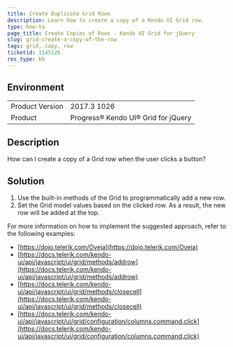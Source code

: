 ```yaml
---
title: Create Duplicate Grid Rows
description: Learn how to create a copy of a Kendo UI Grid row.
type: how-to
page_title: Create Copies of Rows - Kendo UI Grid for jQuery
slug: grid-create-a-copy-of-the-row
tags: grid, copy, row
ticketid: 1145126
res_type: kb
---
```


## Environment

<table>
	<tr>
		<td>Product Version</td>
		<td>2017.3 1026</td>
	</tr>
	<tr>
		<td>Product</td>
		<td>Progress® Kendo UI® Grid for jQuery</td> 
	</tr>
</table>


## Description

How can I create a copy of a Grid row when the user clicks a button?

## Solution

1. Use the built-in methods of the Grid to programmatically add a new row.
1. Set the Grid model values based on the clicked row. As a result, the new row will be added at the top.  

For more information on how to implement the suggested approach, refer to the following examples:
* [https://dojo.telerik.com/Oveja](https://dojo.telerik.com/Oveja)  
* [https://docs.telerik.com/kendo-ui/api/javascript/ui/grid/methods/addrow](https://docs.telerik.com/kendo-ui/api/javascript/ui/grid/methods/addrow)  
* [https://docs.telerik.com/kendo-ui/api/javascript/ui/grid/methods/closecell](https://docs.telerik.com/kendo-ui/api/javascript/ui/grid/methods/closecell)  
* [https://docs.telerik.com/kendo-ui/api/javascript/ui/grid/configuration/columns.command.click](https://docs.telerik.com/kendo-ui/api/javascript/ui/grid/configuration/columns.command.click)  

